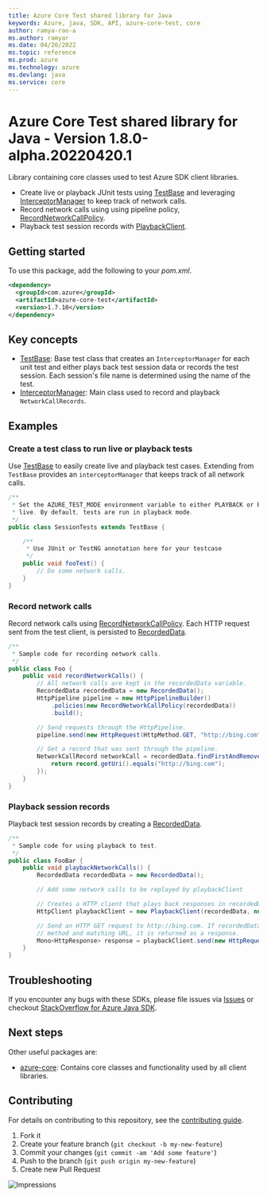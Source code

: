 ```yaml
---
title: Azure Core Test shared library for Java
keywords: Azure, java, SDK, API, azure-core-test, core
author: ramya-rao-a
ms.author: ramyar
ms.date: 04/20/2022
ms.topic: reference
ms.prod: azure
ms.technology: azure
ms.devlang: java
ms.service: core
---
```

# Azure Core Test shared library for Java - Version 1.8.0-alpha.20220420.1 


Library containing core classes used to test Azure SDK client libraries.

* Create live or playback JUnit tests using [TestBase][TestBase.java] and
  leveraging [InterceptorManager][InterceptorManager.java] to keep track of
  network calls.
* Record network calls using using pipeline policy,
  [RecordNetworkCallPolicy][RecordNetworkCallPolicy.java].
* Playback test session records with [PlaybackClient][PlaybackClient.java].

## Getting started

To use this package, add the following to your _pom.xml_.

[//]: # ({x-version-update-start;com.azure:azure-core-test;current})
```xml
<dependency>
  <groupId>com.azure</groupId>
  <artifactId>azure-core-test</artifactId>
  <version>1.7.10</version>
</dependency>
```
[//]: # ({x-version-update-end})

## Key concepts

* [TestBase][TestBase.java]: Base test class that creates an `InterceptorManager` for each unit test and either plays
  back test session data or records the test session. Each session's file name is determined using the name of the test.
* [InterceptorManager][InterceptorManager.java]: Main class used to record and playback `NetworkCallRecords`.

## Examples

### Create a test class to run live or playback tests

Use [TestBase][TestBase.java] to easily create live and playback test cases. Extending from `TestBase` provides an
`interceptorManager` that keeps track of all network calls.

```java readme-sample-createATestClass
/**
 * Set the AZURE_TEST_MODE environment variable to either PLAYBACK or RECORD to determine if tests are playback or
 * live. By default, tests are run in playback mode.
 */
public class SessionTests extends TestBase {

    /**
     * Use JUnit or TestNG annotation here for your testcase
     */
    public void fooTest() {
        // Do some network calls.
    }
}
```

### Record network calls

Record network calls using [RecordNetworkCallPolicy][RecordNetworkCallPolicy.java]. Each HTTP request sent from the test
client, is persisted to [RecordedData][RecordedData.java].

```java readme-sample-recordNetworkCalls
/**
 * Sample code for recording network calls.
 */
public class Foo {
    public void recordNetworkCalls() {
        // All network calls are kept in the recordedData variable.
        RecordedData recordedData = new RecordedData();
        HttpPipeline pipeline = new HttpPipelineBuilder()
            .policies(new RecordNetworkCallPolicy(recordedData))
            .build();

        // Send requests through the HttpPipeline.
        pipeline.send(new HttpRequest(HttpMethod.GET, "http://bing.com"));

        // Get a record that was sent through the pipeline.
        NetworkCallRecord networkCall = recordedData.findFirstAndRemoveNetworkCall(record -> {
            return record.getUri().equals("http://bing.com");
        });
    }
}
```

### Playback session records

Playback test session records by creating a [RecordedData][RecordedData.java].

```java readme-sample-playbackSessionRecords
/**
 * Sample code for using playback to test.
 */
public class FooBar {
    public void playbackNetworkCalls() {
        RecordedData recordedData = new RecordedData();

        // Add some network calls to be replayed by playbackClient

        // Creates a HTTP client that plays back responses in recordedData.
        HttpClient playbackClient = new PlaybackClient(recordedData, null);

        // Send an HTTP GET request to http://bing.com. If recordedData contains a NetworkCallRecord with a matching HTTP
        // method and matching URL, it is returned as a response.
        Mono<HttpResponse> response = playbackClient.send(new HttpRequest(HttpMethod.GET, "http://bing.com"));
    }
}
```

## Troubleshooting

If you encounter any bugs with these SDKs, please file issues via
[Issues](https://github.com/Azure/azure-sdk-for-java/issues) or checkout
[StackOverflow for Azure Java SDK](https://stackoverflow.com/questions/tagged/azure-java-sdk).

## Next steps

Other useful packages are:
* [azure-core](https://github.com/Azure/azure-sdk-for-java/blob/main/sdk/core/azure-core): Contains core classes and functionality used by all client libraries.

## Contributing

For details on contributing to this repository, see the [contributing guide](https://github.com/Azure/azure-sdk-for-java/blob/main/CONTRIBUTING.md).

1. Fork it
1. Create your feature branch (`git checkout -b my-new-feature`)
1. Commit your changes (`git commit -am 'Add some feature'`)
1. Push to the branch (`git push origin my-new-feature`)
1. Create new Pull Request

[InterceptorManager.java]: https://github.com/Azure/azure-sdk-for-java/blob/main/sdk/core/azure-core-test/src/main/java/com/azure/core/test/InterceptorManager.java
[PlaybackClient.java]: https://github.com/Azure/azure-sdk-for-java/blob/main/sdk/core/azure-core-test/src/main/java/com/azure/core/test/http/PlaybackClient.java
[RecordedData.java]: https://github.com/Azure/azure-sdk-for-java/blob/main/sdk/core/azure-core-test/src/main/java/com/azure/core/test/models/RecordedData.java
[RecordNetworkCallPolicy.java]: https://github.com/Azure/azure-sdk-for-java/blob/main/sdk/core/azure-core-test/src/main/java/com/azure/core/test/policy/RecordNetworkCallPolicy.java
[TestBase.java]: https://github.com/Azure/azure-sdk-for-java/blob/main/sdk/core/azure-core-test/src/main/java/com/azure/core/test/TestBase.java

![Impressions](https://azure-sdk-impressions.azurewebsites.net/api/impressions/azure-sdk-for-java%2Fsdk%2Fcore%2Fazure-core-test%2FREADME.png)

